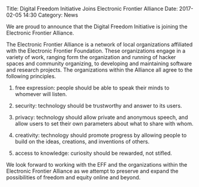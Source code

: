 Title: Digital Freedom Initiative Joins Electronic Frontier Alliance
Date: 2017-02-05 14:30
Category: News

We are proud to announce that the Digital Freedom Initiative is joining the Electronic Frontier Alliance.

The Electronic Frontier Alliance is a network of local organizations affiliated with the Electronic Frontier Foundation.
These organizations engage in a variety of work, ranging form the organization and running of hacker spaces and
community organizing, to developing and maintaining software and research projects.  The organizations within the
Alliance all agree to the following principles.


1. free expression: people should be able to speak their minds to whomever will listen.

2. security: technology should be trustworthy and answer to its users.

3. privacy: technology should allow private and anonymous speech, and allow users to set their own parameters about what to share with whom.

4. creativity: technology should promote progress by allowing people to build on the ideas, creations, and inventions of others.

5. access to knowledge: curiosity should be rewarded, not stifled.

We look forward to working with the EFF and the organizations within the Electronic Frontier Alliance as we attempt
to preserve and expand the possibilities of freedom and equity online and beyond.
